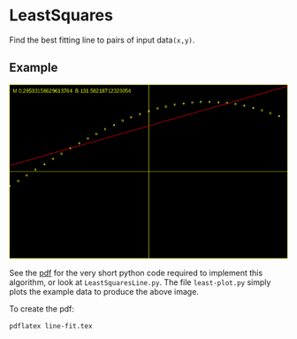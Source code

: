 # LeastSquares

Find the best fitting line to pairs of input data`(x,y)`.

## Example
![example_plot](https://github.com/zettix/LeastSquares/blob/main/plot.png)

See the [pdf](https://github.com/zettix/LeastSquares/blob/main/tex/line-fit.pdf) for the very short python code required to implement
this algorithm, or look at `LeastSquaresLine.py`.   The file
`least-plot.py` simply plots the example data to produce the above image.

To create the pdf:
```
pdflatex line-fit.tex
```
